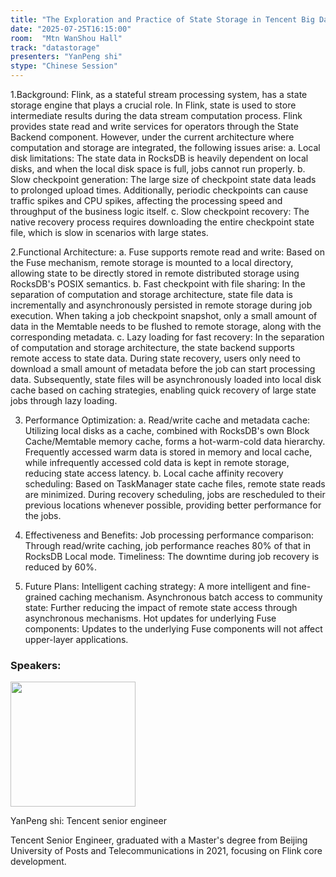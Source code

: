 ```yaml
---
title: "The Exploration and Practice of State Storage in Tencent Big Data Flink with Separation of Computati"
date: "2025-07-25T16:15:00"
room:  "Mtn WanShou Hall"
track: "datastorage"
presenters: "YanPeng shi"
stype: "Chinese Session"
---
```


1.Background:
Flink, as a stateful stream processing system, has a state storage engine that plays a crucial role. In Flink, state is used to store intermediate results during the data stream computation process. Flink provides state read and write services for operators through the State Backend component. However, under the current architecture where computation and storage are integrated, the following issues arise:
a. Local disk limitations: The state data in RocksDB is heavily dependent on local disks, and when the local disk space is full, jobs cannot run properly.
b. Slow checkpoint generation: The large size of checkpoint state data leads to prolonged upload times. Additionally, periodic checkpoints can cause traffic spikes and CPU spikes, affecting the processing speed and throughput of the business logic itself.
c. Slow checkpoint recovery: The native recovery process requires downloading the entire checkpoint state file, which is slow in scenarios with large states.

2.Functional Architecture:
a. Fuse supports remote read and write: Based on the Fuse mechanism, remote storage is mounted to a local directory, allowing state to be directly stored in remote distributed storage using RocksDB's POSIX semantics.
b. Fast checkpoint with file sharing: In the separation of computation and storage architecture, state file data is incrementally and asynchronously persisted in remote storage during job execution. When taking a job checkpoint snapshot, only a small amount of data in the Memtable needs to be flushed to remote storage, along with the corresponding metadata.
c. Lazy loading for fast recovery: In the separation of computation and storage architecture, the state backend supports remote access to state data. During state recovery, users only need to download a small amount of metadata before the job can start processing data. Subsequently, state files will be asynchronously loaded into local disk cache based on caching strategies, enabling quick recovery of large state jobs through lazy loading.

3. Performance Optimization:
a. Read/write cache and metadata cache: Utilizing local disks as a cache, combined with RocksDB's own Block Cache/Memtable memory cache, forms a hot-warm-cold data hierarchy. Frequently accessed warm data is stored in memory and local cache, while infrequently accessed cold data is kept in remote storage, reducing state access latency.
b. Local cache affinity recovery scheduling: Based on TaskManager state cache files, remote state reads are minimized. During recovery scheduling, jobs are rescheduled to their previous locations whenever possible, providing better performance for the jobs.

4. Effectiveness and Benefits:
Job processing performance comparison: Through read/write caching, job performance reaches 80% of that in RocksDB Local mode.
Timeliness: The downtime during job recovery is reduced by 60%.

5. Future Plans:
Intelligent caching strategy: A more intelligent and fine-grained caching mechanism.
Asynchronous batch access to community state: Further reducing the impact of remote state access through asynchronous mechanisms.
Hot updates for underlying Fuse components: Updates to the underlying Fuse components will not affect upper-layer applications.

### Speakers:


<img src="https://sessionize.com/image/8ab3-400o400o1-J6rdbW4HhzZRzSqmcX56bS.jpg" width="200" /><br/>

YanPeng shi: Tencent senior engineer

Tencent Senior Engineer, graduated with a Master's degree from Beijing University of Posts and Telecommunications in 2021, focusing on Flink core development.